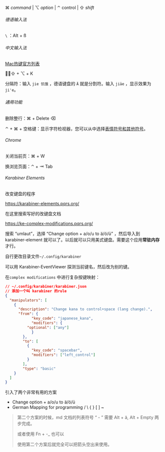⌘ *command*  | ⌥  *option*  |  ⌃  control  |  ⇧ *shift* 

###### 德语输入法

``` \ ``` ：Alt + ß 



###### 中文输入法

[Mac热键官方列表](https://support.apple.com/zh-cn/HT201236)

：⇧ + ⌥  + K

分隔符：输入 `jie 饥饿` ，德语键盘的 `Ä` 就是分割符。输入 `jiäe` ，显示效果为 `ji'e`。



###### 通用功能

删除整行：⌘ + Delete ⌫  

⌃ + ⌘ + 空格键：显示字符检视器，您可以从中选择[表情符号和其他符号](https://support.apple.com/zh-cn/HT201586)。



###### Chrome

关闭当前页：⌘ + W

换浏览页面：⌃  +  ⇥ Tab 



###### Karabiner Elements

改变键盘的程序

https://karabiner-elements.pqrs.org/

在这里搜索写好的改键盘文档

https://ke-complex-modifications.pqrs.org/

搜索 “umlaut”，选择 “Change option + a/o/u to ä/ö/ü” ，然后导入到 karabiner-element 就可以了。以后就可以只用美式键盘。需要这个应用**常驻内存**才行。

自行更改目录文件`~/.config/karabiner`

可以用 Karabiner-EventViewer 探测当前键名，然后改为别的键。

在`complex modifications` 中进行复杂按键映射：

```json
// ~/.config/karabiner/karabiner.json
// 添加一个叫 karabiner 的rule
{
  "manipulators": [
    {
      "description": "Change kana to control+space (lang change).",
      "from": {
        	"key_code": "japanese_kana",
        	"modifiers": {
          "optional": ["any"]
       		}
      	},
      	"to": [
          {
            "key_code": "spacebar",
            "modifiers": ["left_control"]
          }
        ],
      	"type": "basic"
    }
  ]
}
```



引入了两个非常有用的方案

- Change option + a/o/u to ä/ö/ü
- German Mapping for programming / \ { } [ ] ~

> 第二个方案的时候，md 文档的列表符号 “ - ” 需要 Alt + ä, Alt + Empty 两步完成。
>
> 或者使用 Fn + -_ 也可以
>
> 使用第二个方案后就完全可以把箭头空出来使用。



